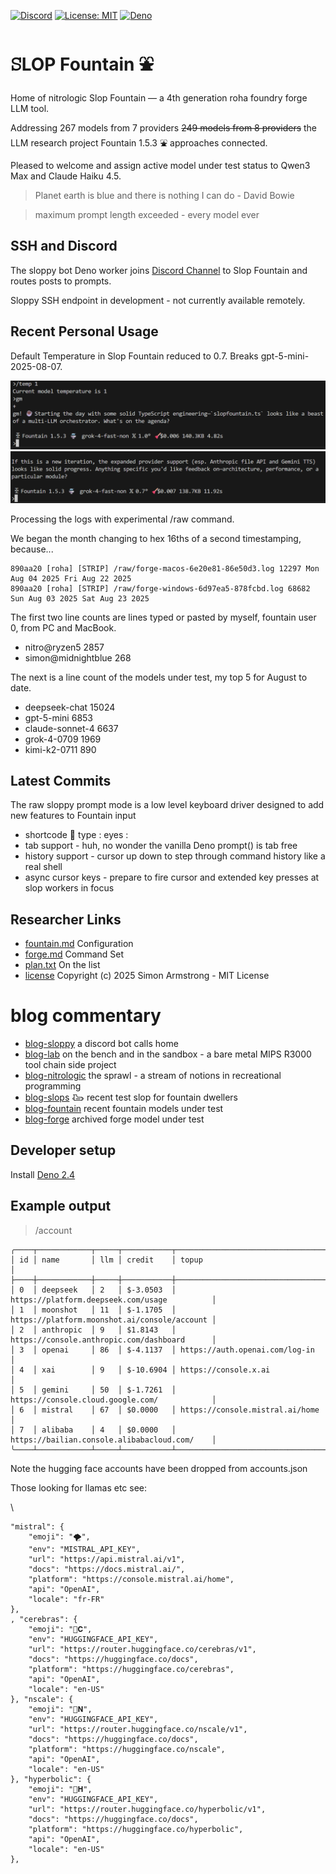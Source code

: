 [![Discord](https://img.shields.io/discord/GUILD_ID?label=discord&logo=discord)](https://discord.gg/e49ZhmQEjC)
[![License: MIT](https://img.shields.io/badge/License-MIT-yellow.svg)](https://opensource.org/licenses/MIT) 
[![Deno](https://img.shields.io/badge/deno-2.4.2-black?logo=deno)](https://deno.land/)

# ꕶLOP Fountain ⛲

Home of nitrologic Slop Fountain — a 4th generation roha foundry forge LLM tool.

Addressing 267 models from 7 providers <del>249 models from 8 providers</del> the LLM research project Fountain 1.5.3 ⛲ approaches connected.

Pleased to welcome and assign active model under test status to Qwen3 Max and Claude Haiku 4.5.

> Planet earth is blue and there is nothing I can do - David Bowie

> maximum prompt length exceeded - every model ever

## SSH and Discord 

The sloppy bot Deno worker joins [Discord Channel](https://discord.gg/e49ZhmQEjC) to Slop Fountain and routes posts to prompts.

Sloppy SSH endpoint in development - not currently available remotely. 

## Recent Personal Usage

Default Temperature in Slop Fountain reduced to 0.7. Breaks gpt-5-mini-2025-08-07.

![92 kilogram hot head at 1.0](slop/media/orchestrator1.0.png)
![92 kilogram in the shade at 0.7](slop/media/orchestrator0.7.png)

Processing the logs with experimental /raw command. 

We began the month changing to hex 16ths of a second timestamping, because...

````
890aa20 [roha] [STRIP] /raw/forge-macos-6e20e81-86e50d3.log 12297 Mon Aug 04 2025 Fri Aug 22 2025
890aa20 [roha] [STRIP] /raw/forge-windows-6d97ea5-878fcbd.log 68682 Sun Aug 03 2025 Sat Aug 23 2025
````

The first two line counts are lines typed or pasted by myself, fountain user 0, from PC and MacBook.

* nitro@ryzen5 2857
* simon@midnightblue 268

The next is a line count of the models under test, my top 5 for August to date.

* deepseek-chat 15024
* gpt-5-mini 6853
* claude-sonnet-4 6637
* grok-4-0709 1969
* kimi-k2-0711 890

## Latest Commits

The raw sloppy prompt mode is a low level keyboard driver designed to add new features to Fountain input

* shortcode :eyes: type : eyes :
* tab support - huh, no wonder the vanilla Deno prompt() is tab free
* history support - cursor up down to step through command history like a real shell
* async cursor keys - prepare to fire cursor and extended key presses at slop workers in focus

## Researcher Links

* [fountain.md](roha/fountain.md) Configuration
* [forge.md](roha/forge.md) Command Set
* [plan.txt](roha/plan.txt) On the list
* [license](LICENSE) Copyright (c) 2025 Simon Armstrong - MIT License

# blog commentary

* [blog-sloppy](sloppy/sloppy.md) a discord bot calls home 
* [blog-lab](lab/README.md) on the bench and in the sandbox - a bare metal MIPS R3000 tool chain side project
* [blog-nitrologic](nitro/nitrologic.md) the sprawl - a stream of notions in recreational programming
* [blog-slops](slop/blog2/blogust.md) 𐃅 recent test slop for fountain dwellers
* [blog-fountain](slop/blog/blogfountain.md) recent fountain models under test
* [blog-forge](https://github.com/nitrologic/forge/blob/main/blog.md) archived forge model under test

## Developer setup

Install [Deno 2.4](https://deno.com/)

## Example output

> /account
```
╭────┬────────────┬─────┬───────────┬──────────────────────────────────────────────╮
│ id │ name       │ llm │ credit    │ topup                                        │
├────┼────────────┼─────┼───────────┼──────────────────────────────────────────────┤
│ 0  │ deepseek   │ 2   │ $-3.0503  │ https://platform.deepseek.com/usage          │
│ 1  │ moonshot   │ 11  │ $-1.1705  │ https://platform.moonshot.ai/console/account │
│ 2  │ anthropic  │ 9   │ $1.8143   │ https://console.anthropic.com/dashboard      │
│ 3  │ openai     │ 86  │ $-4.1137  │ https://auth.openai.com/log-in               │
│ 4  │ xai        │ 9   │ $-10.6904 │ https://console.x.ai                         │
│ 5  │ gemini     │ 50  │ $-1.7261  │ https://console.cloud.google.com/            │
│ 6  │ mistral    │ 67  │ $0.0000   │ https://console.mistral.ai/home              │
│ 7  │ alibaba    │ 4   │ $0.0000   │ https://bailian.console.alibabacloud.com/    │
╰────┴────────────┴─────┴───────────┴──────────────────────────────────────────────╯
````

Note the hugging face accounts have been dropped from accounts.json

Those looking for llamas etc see:

\
```
"mistral": {
	"emoji": "🌪️",
	"env": "MISTRAL_API_KEY",
	"url": "https://api.mistral.ai/v1",
	"docs": "https://docs.mistral.ai/",
	"platform": "https://console.mistral.ai/home",
	"api": "OpenAI",
	"locale": "fr-FR"
},
, "cerebras": {
	"emoji": "🤗𝐂",
	"env": "HUGGINGFACE_API_KEY",
	"url": "https://router.huggingface.co/cerebras/v1",
	"docs": "https://huggingface.co/docs",
	"platform": "https://huggingface.co/cerebras",
	"api": "OpenAI",
	"locale": "en-US"
}, "nscale": {
	"emoji": "🤗𝐍",
	"env": "HUGGINGFACE_API_KEY",
	"url": "https://router.huggingface.co/nscale/v1",
	"docs": "https://huggingface.co/docs",
	"platform": "https://huggingface.co/nscale",
	"api": "OpenAI",
	"locale": "en-US"
}, "hyperbolic": {
	"emoji": "🤗𝐇",
	"env": "HUGGINGFACE_API_KEY",
	"url": "https://router.huggingface.co/hyperbolic/v1",
	"docs": "https://huggingface.co/docs",
	"platform": "https://huggingface.co/hyperbolic",
	"api": "OpenAI",
	"locale": "en-US"
},
```